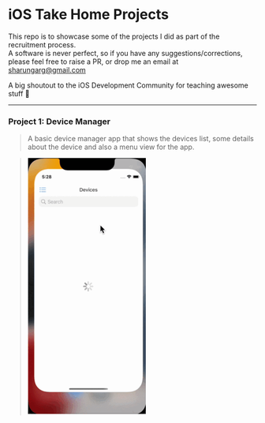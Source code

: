 # iOS Take Home Projects
This repo is to showcase some of the projects I did as part of the recruitment process.  
A software is never perfect, so if you have any suggestions/corrections,  
please feel free to raise a PR, or drop me an email at sharungarg@gmail.com

A big shoutout to the iOS Development Community for teaching awesome stuff 🎉

------
### Project 1: Device Manager
> A basic device manager app that shows the devices list, some details about the device and also a menu view for the app.    
  
> ![device layout gif](https://github.com/Sharungarg/TakeHomeProjects/blob/main/DevicesManager/DeviceManager.gif)
